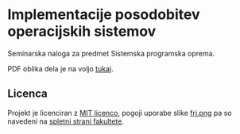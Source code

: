 # Implementacije posodobitev operacijskih sistemov

Seminarska naloga za predmet Sistemska programska oprema.

PDF oblika dela je na voljo [tukaj](https://git.sr.ht/~erazemk/spo-seminarska/refs/download/v2.0/seminarska-v2.0.pdf).

## Licenca

Projekt je licenciran z [MIT licenco](LICENSE), pogoji uporabe slike [fri.png](resources/fri.png) pa so navedeni
na [spletni strani fakultete](https://www.fri.uni-lj.si/sl/celostna-graficna-podoba).